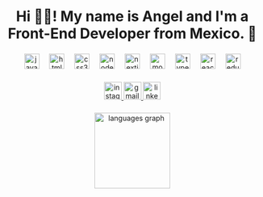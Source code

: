 <h1 align="center">Hi 👋🏼! My name is Angel and I'm a Front-End Developer from Mexico. 🌮</h1>

###

<div align="center">
  <img src="https://cdn.jsdelivr.net/gh/devicons/devicon/icons/javascript/javascript-original.svg" height="30" alt="javascript logo"  />
  <img width="12" />
  <img src="https://cdn.jsdelivr.net/gh/devicons/devicon/icons/html5/html5-original.svg" height="30" alt="html5 logo"  />
  <img width="12" />
  <img src="https://cdn.jsdelivr.net/gh/devicons/devicon/icons/css3/css3-original.svg" height="30" alt="css3 logo"  />
  <img width="12" />
  <img src="https://cdn.jsdelivr.net/gh/devicons/devicon/icons/nodejs/nodejs-original.svg" height="30" alt="nodejs logo"  />
  <img width="12" />
  <img src="https://cdn.jsdelivr.net/gh/devicons/devicon/icons/nextjs/nextjs-original.svg" height="30" alt="nextjs logo"  />
  <img width="12" />
  <img src="https://cdn.jsdelivr.net/gh/devicons/devicon/icons/mongodb/mongodb-original.svg" height="30" alt="mongodb logo"  />
  <img width="12" />
  <img src="https://cdn.jsdelivr.net/gh/devicons/devicon/icons/typescript/typescript-original.svg" height="30" alt="typescript logo"  />
  <img width="12" />
  <img src="https://cdn.jsdelivr.net/gh/devicons/devicon/icons/react/react-original.svg" height="30" alt="react logo"  />
  <img width="12" />
  <img src="https://cdn.jsdelivr.net/gh/devicons/devicon/icons/redux/redux-original.svg" height="30" alt="redux logo"  />
</div>

###

<div align="center">
  <a href="https://www.instagram.com/angelvxzq/" target="_blank">
    <img src="https://img.shields.io/static/v1?message=Instagram&logo=instagram&label=&color=E4405F&logoColor=white&labelColor=&style=flat" height="35" alt="instagram logo"  />
  </a>
  <a href="https://mail.google.com/mail/?view=cm&fs=1&to=angelvazquezoriginal@gmail.com" target="_blank">
    <img src="https://img.shields.io/static/v1?message=Gmail&logo=gmail&label=&color=D14836&logoColor=white&labelColor=&style=flat" height="35" alt="gmail logo"  />
  </a>
  <a href="https://www.linkedin.com/in/angel-vazquez-89a08a25b/" target="_blank">
    <img src="[https://img.shields.io/static/v1?message=LinkedIn&logo=linkedin&label=&color=0077B5&logoColor=white&labelColor=&style=flat](https://spotify-github-profile.kittinanx.com/api/view?uid=z7kek46vebr94msh4738yxh8s&cover_image=true&theme=default&show_offline=false&background_color=121212&interchange=false&bar_color=420a52&bar_color_cover=false)](https://spotify-github-profile.kittinanx.com/api/view?uid=z7kek46vebr94msh4738yxh8s&redirect=true)" height="35" alt="linkedin logo"  />
  </a>
</div>

###


###

<div align="center">
  <img src="[https://spotify-github-profile.kittinanx.com/api/top-langs?username=ilxgh&locale=en&hide_title=false&layout=compact&card_width=320&langs_count=5&theme=radical&hide_border=false&order=2](https://spotify-github-profile.kittinanx.com/api/view?uid=z7kek46vebr94msh4738yxh8s&cover_image=true&theme=default&show_offline=false&background_color=121212&interchange=false&bar_color=420a52&bar_color_cover=false)](https://spotify-github-profile.kittinanx.com/api/view?uid=z7kek46vebr94msh4738yxh8s&redirect=true)" height="150" alt="languages graph"  />
</div


###
###
